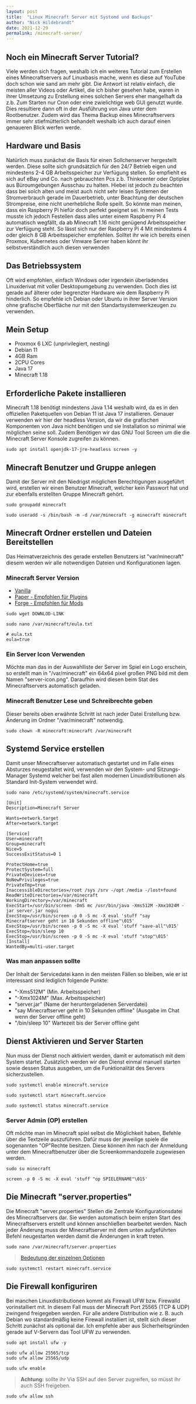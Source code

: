 ```yaml
---
layout: post
title:  "Linux Minecraft Server mit Systemd und Backups"
author: "Nick Hildebrandt"
date: 2021-12-29
permalink: /minecraft-server/
---
```


## Noch ein Minecraft Server Tutorial?

Viele werden sich fragen, weshalb ich ein weiteres Tutorial zum Erstellen eines Minecraftservers auf Linuxbasis mache, wenn es diese auf YouTube doch schon wie sand am mehr gibt. Die Antwort ist relativ einfach, die meisten aller Videos oder Artikel, die ich bisher gesehen habe, waren in ihrer Umsetzung zu Erstellung eines solchen Servers eher mangelhaft da z.b. Zum Starten nur Cron oder eine zwielichtige web GUI genutzt wurde. Dies resultiere dann oft in der Ausführung von Java unter dem Rootbenutzer. Zudem wird das Thema Backup eines Minecraftservers immer sehr stiefmütterlich behandelt weshalb ich auch darauf einen genaueren Blick werfen werde.

## Hardware und Basis

Natürlich muss zunächst die Basis für einen Sollchenserver hergestellt werden. Diese sollte sich grundsätzlich für den 24/7 Betrieb eigen und mindestens 2-4 GB Arbeitsspeicher zur Verfügung stellen. So empfiehlt es sich auf eBay und Co. nach gebrauchten Pcs z.b. Thinkcenter oder Optiplex aus Büroumgebungen Ausschau zu halten. Hiebei ist jedoch zu beachten dass bei solch alten und meist auch nicht sehr leisen Systemen der Stromverbrauch gerade im Dauerbetrieb, unter Beachtung der deutschen Strompreise, eine nicht unerhebliche Rolle speilt. So könnte man meinen, dass ein Raspberry Pi hiefür doch perfekt geeignet sei. In meinen Tests musste ich jedoch Festellen dass alles unter einem Raspberry Pi 4 automatisch wegfällt, da ab Minecraft 1.16 nicht genügend Arbeitsspeicher zur Verfügung steht. So lässt sich nur der Raspberry Pi 4 Mit mindestens 4 oder gleich 8 GB Arbeitsspeicher empfehlen.
Solltet ihr wie ich bereits einen Proxmox, Kubernetes oder Vmware Server haben könnt ihr selbstverständlich auch diesen verwenden

## Das Betriebssystem

Oft wird empfohlen, einfach Windows oder irgendein überladendes Linuxderivat mit voller Desktopumgebung zu verwenden. Doch dies ist gerade auf älterer oder begrenzter Hardware wie dem Raspberry Pi hinderlich. So empfehle ich Debian oder Ubuntu in ihrer Server Version ohne grafische Oberfläche nur mit den Standartsystemwerkzeugen zu verwenden.

## Mein Setup

- Proxmox 6 LXC (unprivilegiert, nesting)
- Debian 11
- 4GB Ram
- 2CPU Cores
- Java 17
- Minecraft 1.18

## Erforderliche Pakete installieren

Minecraft 1.18 benötigt mindestens Java 1.14 weshalb wird, da es in den offiziellen Paketquellen von Debian 11 ist Java 17 installieren. Genauer verwenden wir hier der headless Version, da wir die grafischen Komponenten von Java nicht benötigen und sie Installation so minimal wie möglichen seine soll. Zudem Benötigen wir das GNU Tool Screen um die die Minecraft Server Konsole zugreifen zu können.

```shell
sudo apt install openjdk-17-jre-headless screen -y
```

## Minecraft Benutzer und Gruppe anlegen

Damit der Server mit den Niedrigst möglichen Berechtigungen ausgeführt wird, erstellen wir einen Benutzer Minecraft, welcher kein Passwort hat und zur ebenfalls erstellten Gruppe Minecraft gehört.

```shell
sudo groupadd minecraft
```

```shell
sudo useradd -s /bin/bash -m -d /var/minecraft -g minecraft minecraft
```

## Minecraft Ordner erstellen und Dateien Bereitstellen

Das Heimatverzeichnis des gerade erstellen Benutzers ist "var/minecraft" diesem werden wir alle notwendigen Dateien und Konfigurationen lagen.

### Minecraft Server Version

- [Vanilla](https://www.minecraft.net/de-de/download/server)
- [Paper - Empfohlen für Plugins](https://papermc.io/)
- [Forge - Empfohlen für Mods](https://files.minecraftforge.net/net/minecraftforge/forge/)

```shell
sudo wget DOWNLOD-LINK
```

```shell
sudo nano /var/minecraft/eula.txt
```

```shell
# eula.txt
eula=true
```

### Ein Server Icon Verwenden

Möchte man das in der Auswahlliste der Server im Spiel ein Logo erschein, so erstellt man in "/var/minecraft" ein 64x64 pixel großen PNG bild mit dem Namen "server-icon.png". Daraufhin wird diesen beim Stat des Minecraftservers automatisch geladen.

### Minecraft Benutzer Lese und Schreibrechte geben

Dieser bereits oben erwähnte Schritt ist nach jeder Datei Erstellung bzw. Änderung im Ordner "/var/minecraft" notwendig.

```shell
sudo chown -R minecraft:minecraft /var/minecraft
```

## Systemd Service erstellen

Damit unser Minecraftserver automatisch gestartet und im Falle eines Absturzes neugestaltet wird, verwenden wir den System- und Sitzungs-Manager Systemd welcher bei fast allen modernen Linuxdistributionen als Standard Init-System verwendet wird.

```shell
sudo nano /etc/systemd/system/minecraft.service
```

```shell
[Unit]
Description=Minecraft Server

Wants=network.target
After=network.target

[Service]
User=minecraft
Group=minecraft
Nice=5
SuccessExitStatus=0 1

ProtectHome=true
ProtectSystem=full
PrivateDevices=true
NoNewPrivileges=true
PrivateTmp=true
InaccessibleDirectories=/root /sys /srv -/opt /media -/lost+found
ReadWriteDirectories=/var/minecraft
WorkingDirectory=/var/minecraft
ExecStart=/usr/bin/screen -DmS mc /usr/bin/java -Xms512M -Xmx1024M -jar server.jar nogui
ExecStop=/usr/bin/screen -p 0 -S mc -X eval 'stuff "say Minecraftserver geht in 10 Sekunden offline"\015'
ExecStop=/usr/bin/screen -p 0 -S mc -X eval 'stuff "save-all"\015'
ExecStop=/bin/sleep 10
ExecStop=/usr/bin/screen -p 0 -S mc -X eval 'stuff "stop"\015'
[Install]
WantedBy=multi-user.target
```

### Was man anpassen sollte

Der Inhalt der Servicedatei kann in den meisten Fällen so bleiben, wie er ist interessant sind lediglich folgende Punkte:

- "-Xms512M" (Min. Arbeitsspeicher)
- "-Xmx1024M" (Max. Arbeitsspeicher)
- "server.jar" (Name der heruntergeladenen Serverdatei)
- "say Minecraftserver geht in 10 Sekunden offline" (Ausgabe im Chat wenn der Server offline geht)
- "/bin/sleep 10" Wartezeit bis der Server offline geht

## Dienst Aktivieren und Server Starten

Nun muss der Dienst noch aktiviert werden, damit er automatisch mit dem System startet. Zusätzlich werden wir den Dienst einmal manuell starten sowie dessen Status ausgeben, um die Funktionalität des Servers sicherzustellen.


```shell
sudo systemctl enable minecraft.service
```

```shell
sudo systemctl start minecraft.service
```

```shell
sudo systemctl status minecraft.service
```

### Server Admin (OP) erstellen

Oft möchte man im Minecraft spiel selbst die Möglichkeit haben, Befehle über die Textzeile auszuführen. Dafür muss der jeweilige spiele die sogenannten "OP"Rechte besitzen. Diese können ihm nach der Anmeldung unter dem Minecraftbenutzer über die Screenkommandozeile zugewiesen werden.

```shell
sudo su minecraft
```

```shell
screen -p 0 -S mc -X eval 'stuff "op SPIELERNAME"\015'
```

## Die Minecraft "server.properties"

Die Minecraft "server.properties" Stellen die Zentrale Konfigurationsdatei des Minecraftservers dar. Sie werden automatisch beim ersten Start des Minecraftservers erstellt und können anschließen bearbeitet werden. Nach jeder Änderung muss der Minecraftserver mit dem unten aufgeführten Befehl neugestarten werden damit die Änderungen in kraft treten.

```shell
sudo nano /var/minecraft/server.properties
```
> [Bedeutung der einzelnen Optionen](https://minecraft.fandom.com/wiki/Server.properties)

```shell
sudo systemctl restart minecraft.service
```

## Die Firewall konfiguriren

Bei manchen Linuxdistributionen kommt als Firewall UFW bzw. Firewalld vorinstalliert mit. In diesem Fall muss der Minecraft Port 25565 (TCP & UDP) zwingend freigegeben werden. Für alle andere Distribution wie z. B. auch Debian wo standardmäßig keine Firewall installiert ist, stellt sich dieser Schritt zunächst als optional dar. Ich empfehle aber aus Sicherheitsgründen gerade auf V-Servern das Tool UFW zu verwenden.

```shell
sudo apt install ufw -y
```

```shell
sudo ufw allow 25565/tcp
sudo ufw allow 25565/udp
```

```shell
sudo ufw enable
```

> **Achtung:** sollte ihr Via SSH auf den Server zugreifen, so müsst ihr auch SSH freigeben.

```shell
sudo ufw allow ssh
```

